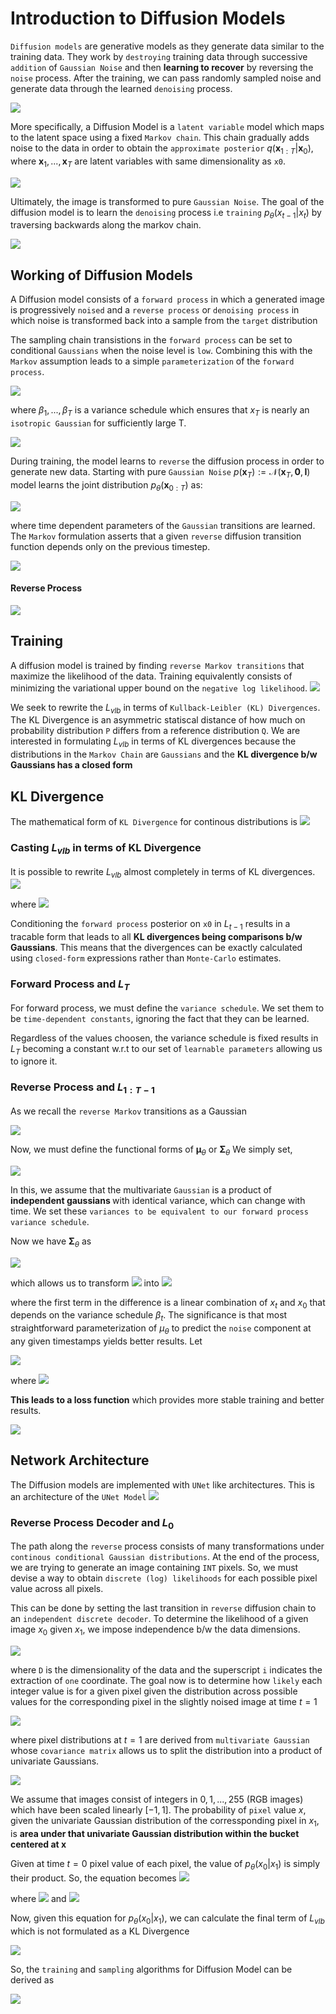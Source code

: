 # Introduction to Diffusion Models
`Diffusion models` are generative models as they generate data similar to the training data. They work by `destroying` training data through successive `addition` of `Gaussian Noise` and then <b>learning to recover</b> by reversing the `noise` process. After the training, we can pass randomly sampled noise and generate data through the learned `denoising` process.

<img src="https://www.assemblyai.com/blog/content/images/2022/05/image-10.png"/>

More specifically, a Diffusion Model is a `latent variable` model which maps to the latent space using a fixed `Markov chain`. This chain gradually adds noise to the data in order to obtain the `approximate posterior` $q(\textbf{x}_{1:T}|\textbf{x}_0)$, where $\textbf{x}_1, ... , \textbf{x}_T$ are latent variables with same dimensionality as `x0`.

<img src="https://www.assemblyai.com/blog/content/images/size/w1000/2022/05/image.png"/>

Ultimately, the image is transformed to pure `Gaussian Noise`. The goal of the diffusion model is to learn the `denoising` process i.e `training` $p_\theta(x_{t-1}|x_t)$ by traversing backwards along the markov chain.

<img src="https://www.assemblyai.com/blog/content/images/size/w1000/2022/05/image-1.png"/>

## Working of Diffusion Models
A Diffusion model consists of a `forward process` in which a generated image is progressively `noised` and a `reverse process` or `denoising process` in which noise is transformed back into a sample from the `target` distribution

The sampling chain transistions in the `forward process` can be set to conditional `Gaussians` when the noise level is `low`. Combining this with the `Markov` assumption leads to a simple `parameterization` of the `forward process`.

<img src="https://www.assemblyai.com/blog/content/images/size/w1000/2022/06/1_v2.png"/>

where $\beta_1, ..., \beta_T$ is a variance schedule which ensures that $x_T$ is nearly an `isotropic Gaussian` for sufficiently large T.

<img src="https://www.assemblyai.com/blog/content/images/size/w1000/2022/05/image.png"/>

During training, the model learns to `reverse` the diffusion process in order to generate new data. Starting with pure `Gaussian Noise` 
$p(\textbf{x}_{T}) := \mathcal{N}(\textbf{x}_T, \textbf{0}, \textbf{I})$
model learns the joint distribution 
$p_\theta(\textbf{x}_{0:T})$ as:

<img src="https://www.assemblyai.com/blog/content/images/size/w1000/2022/06/2_v2.png"/>

where time dependent parameters of the `Gaussian` transitions are learned. The `Markov` formulation asserts that a given `reverse` diffusion transition function depends only on the previous timestep.

<img src="https://www.assemblyai.com/blog/content/images/size/w1000/2022/05/3.png"/>
<h4>Reverse Process</h4>
<img src="https://www.assemblyai.com/blog/content/images/size/w1000/2022/05/image-1.png">

## Training
A diffusion model is trained by finding `reverse Markov transitions` that maximize the likelihood of the data. Training equivalently consists of minimizing the variational upper bound on the `negative log likelihood`.
<img src="https://www.assemblyai.com/blog/content/images/size/w1000/2022/05/4-1.png">

We seek to rewrite the $L_{vlb}$ in terms of `Kullback-Leibler (KL) Divergences`. The KL Divergence is an asymmetric statiscal distance of how much on probability distribution `P` differs from a reference distribution `Q`. We are interested in formulating $L_{vlb}$ in terms of KL divergences because the distributions in the `Markov Chain` are `Gaussians` and the <b>KL divergence b/w Gaussians has a closed form</b>

## KL Divergence
The mathematical form of `KL Divergence` for continous distributions is
<img src="https://www.assemblyai.com/blog/content/images/2022/05/image-12.png"/>

### Casting $L_{vlb}$ in terms of KL Divergence
It is possible to rewrite $L_{vlb}$ almost completely in terms of KL divergences.
<img src="https://www.assemblyai.com/blog/content/images/size/w1000/2022/05/5-1.png"/>

where
<img src="https://www.assemblyai.com/blog/content/images/size/w1000/2022/05/6-2.png">

Conditioning the `forward process` posterior on `x0` in $L_{t-1}$ results in a tracable form that leads to all <b>KL divergences being comparisons b/w Gaussians</b>. This means that the divergences can be exactly calculated using `closed-form` expressions rather than `Monte-Carlo` estimates.

### Forward Process and $L_T$
For forward process, we must define the `variance schedule`. We set them to be `time-dependent constants`, ignoring the fact that they can be learned.

Regardless of the values choosen, the variance schedule is fixed results in $L_{T}$ becoming a constant w.r.t to our set of `learnable parameters` allowing us to ignore it.

### Reverse Process and $L_{1:T-1}$
As we recall the `reverse Markov` transitions as a Gaussian

<img src="https://www.assemblyai.com/blog/content/images/size/w1000/2022/05/7.png"/>

Now, we must define the functional forms of $\pmb{\mu}_\theta$ or $\pmb{\Sigma}_\theta$
We simply set,

<img src="https://www.assemblyai.com/blog/content/images/size/w1000/2022/05/8.png">

In this, we assume that the multivariate `Gaussian` is a product of <b>independent gaussians </b> with identical variance, which can change with time. We set these `variances to be equivalent to our forward process variance schedule`.

Now we have $\pmb{\Sigma}_\theta$ as

<img src="https://www.assemblyai.com/blog/content/images/size/w1000/2022/05/9.png"/>

which allows us to transform 
<img src="https://www.assemblyai.com/blog/content/images/size/w1000/2022/05/6.2.png"/>
into
<img src="https://www.assemblyai.com/blog/content/images/size/w1000/2022/05/10-1.png"/>

where the first term in the difference is a linear combination of $x_t$ and $x_0$ that depends on the variance schedule $\beta_t$. The significance is that most straightforward parameterization of $\mu_\theta$ to predict the `noise` component at any given timestamps yields better results. Let

<img src="https://www.assemblyai.com/blog/content/images/size/w1000/2022/05/image-16.png"/>

where 
<img src="https://www.assemblyai.com/blog/content/images/size/w1000/2022/05/image-17.png">

<b>This leads to a loss function</b> which provides more stable training and better results.

<img src="https://www.assemblyai.com/blog/content/images/size/w1000/2022/05/image-18.png"/>

## Network Architecture
The Diffusion models are implemented with `UNet` like architectures. This is an architecture of the `UNet Model`
<img src="https://www.assemblyai.com/blog/content/images/size/w1000/2022/05/image-19.png"/>

### Reverse Process Decoder and $L_0$
The path along the `reverse` process consists of many transformations under `continous conditional Gaussian distributions`. At the end of the process, we are trying to generate an image containing `INT` pixels. So, we must devise a way to obtain `discrete (log) likelihoods` for each possible pixel value across all pixels.

This can be done by setting the last transition in `reverse` diffusion chain to an `independent discrete decoder`. To determine the likelihood of a given image $x_0$ given $x_1$, we impose independence b/w the data dimensions.

<img src="https://www.assemblyai.com/blog/content/images/size/w1000/2022/05/12.png"/>

where `D` is the dimensionality of the data and the superscript `i` indicates the extraction of `one` coordinate. The goal now is to determine how `likely` each integer value is for a given pixel given the distribution across possible values for the corresponding pixel in the slightly noised image at time $t = 1$

<img src="https://www.assemblyai.com/blog/content/images/size/w1000/2022/05/13-1.png">

where pixel distributions at $t=1$ are derived from `multivariate Gaussian` whose `covariance matrix` allows us to split the distribution into a product of univariate Gaussians.

<img src="https://www.assemblyai.com/blog/content/images/size/w1000/2022/05/11-2.png"/>

We assume that images consist of integers in $0, 1, ..., 255$ (RGB images) which have been scaled linearly $[-1, 1]$. The probability of `pixel` value $x$, given the univariate Gaussian distribution of the corressponding pixel in $x_1$, is <b>area under that univariate Gaussian distribution within the bucket centered at x</b>

Given at time $t = 0$ pixel value of each pixel, the value of $p_\theta(x_0 | x_1)$ is simply their product. So, the equation becomes
<img src="https://www.assemblyai.com/blog/content/images/size/w1000/2022/05/14-1.png"/>

where
<img src="https://www.assemblyai.com/blog/content/images/size/w1000/2022/05/15.png"/>
and 
<img src="https://www.assemblyai.com/blog/content/images/size/w1000/2022/05/15.png"/>

Now, given this equation for $p_\theta(x_0 | x_1)$, we can calculate the final term of $L_{vlb}$ which is not formulated as a KL Divergence

<img src="https://www.assemblyai.com/blog/content/images/size/w1000/2022/05/6.1-1.png"/>

So, the `training` and `sampling` algorithms for Diffusion Model can be derived as

<img src="https://www.assemblyai.com/blog/content/images/size/w1000/2022/05/image-20.png"/>